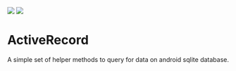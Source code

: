 <a href='https://bintray.com/eddmash/maven/activerecord/1.0.0/link'><img src='https://api.bintray.com/packages/eddmash/maven/activerecord/images/download.svg?version=1.0.0'></a>
<a href='https://bintray.com/eddmash/maven/activerecord?source=watch' alt='Get automatic notifications about new "activerecord" versions'><img src='https://www.bintray.com/docs/images/bintray_badge_color.png'></a>
# ActiveRecord
A simple set of helper methods to query for data on android sqlite database.